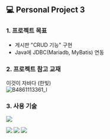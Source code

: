 ## 💻 Personal Project 3
### 1. 프로젝트 목표
* 게시판 "CRUD 기능" 구현
* Java에 JDBC(Mariadb, MyBatis) 연동

### 2. 프로젝트 참고 교재
이것이 자바다 (한빛)
</br>
![B4861113361_l](https://github.com/seokeunpark/Personal_Project3-ThisIsJava-/assets/145525099/eb4f0abd-10ec-4eac-9d1c-79e3bb81e582)

### 3. 사용 기술
<img src="https://img.shields.io/badge/IntelliJ IDEA-2F8CBB?style=flat-square&logo=IntelliJ IDEA&logoColor=white"></a>

<img src="https://img.shields.io/badge/Java-007396?style=flat-square&logo=Java&logoColor=white"></a>
<img src="https://img.shields.io/badge/MariaDB-1F305F?style=flat-square&logo=MariaDB&logoColor=white"></a>
<img src="https://img.shields.io/badge/Mybatis-FFFC00?style=flat-square&logo=Mybatis&logoColor=white"/></a>
